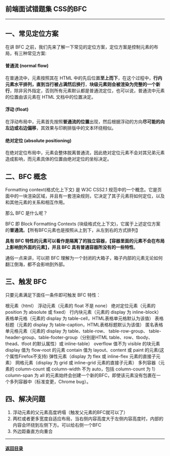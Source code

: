 ## 前端面试错题集 CSS的BFC

---

## 一、常见定位方案
在讲 BFC 之前，我们先来了解一下常见的定位方案，定位方案是控制元素的布局，有三种常见方案:

#### 普通流 (normal flow)
在普通流中，元素按照其在 HTML 中的先后位置**至上而下**，在这个过程中，**行内元素水平排列，直到当行被占满然后换行**，**块级元素则会被渲染为完整的一个新行**，除非另外指定，否则所有元素默认都是普通流定位，也可以说，普通流中元素的位置由该元素在 HTML 文档中的位置决定。

#### 浮动 (float)
在浮动布局中，元素首先按照**普通流的位置**出现，然后根据浮动的方向**尽可能的向左边或右边偏移**，其效果与印刷排版中的文本环绕相似。

#### 绝对定位 (absolute positioning)
在绝对定位布局中，元素会整体脱离普通流，因此绝对定位元素不会对其兄弟元素造成影响，而元素具体的位置由绝对定位的坐标决定。

## 二、BFC 概念
Formatting context(格式化上下文) 是 W3C CSS2.1 规范中的一个概念。它是页面中的一块渲染区域，并且有一套渲染规则，它决定了其子元素将如何定位，以及和其他元素的关系和相互作用。

那么 BFC 是什么呢？

BFC 即 Block Formatting Contexts (块级格式化上下文)，它属于上述定位方案的**普通流**。【所有BFC元素也是按照从上到下，从左到右的方式排列】

**具有 BFC 特性的元素可以看作是隔离了的独立容器，【容器里面的元素不会在布局上影响到外面的元素】，并且 BFC 具有普通容器所没有的一些特性**。

通俗一点来讲，可以把 BFC 理解为一个封闭的大箱子，箱子内部的元素无论如何翻江倒海，都不会影响到外部。

## 三、触发 BFC
只要元素满足下面任一条件即可触发 BFC 特性：

根元素（html）
浮动元素（元素的 float 不是 none）
绝对定位元素（元素的 position 为 absolute 或 fixed）
行内块元素（元素的 display 为 inline-block）
表格单元格（元素的 display 为 table-cell，HTML表格单元格默认为该值）
表格标题（元素的 display 为 table-caption，HTML表格标题默认为该值）
匿名表格单元格元素（元素的 display 为 table、table-row、 table-row-group、 table-header-group、table-footer-group（分别是HTML table、row、tbody、thead、tfoot 的默认属性）或 inline-table）
overflow 值不为 visible 的块元素
display 值为 flow-root 的元素
contain 值为 layout、content 或 paint 的元素(这个属性Firefox不支持)
弹性元素（display 为 flex 或 inline-flex 元素的直接子元素）
网格元素（display 为 grid 或 inline-grid 元素的直接子元素）
多列容器（元素的 column-count 或 column-width 不为 auto，包括 column-count 为 1）
column-span 为 all 的元素始终会创建一个新的BFC，即使该元素没有包裹在一个多列容器中（标准变更，Chrome bug）。



## 四、解决问题

1. 浮动元素的父元素高度坍塌（触发父元素的BFC就可以了）
2. 两栏或者更多宽度自适应布局，当右侧内容高度大于左侧内容高度时，内部的内容会环绕到左侧下方。可以给右侧一个BFC
3. 外边距垂直方向重合

---

#### [返回目录](./)




